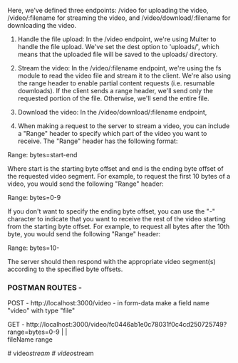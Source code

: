 Here, we've defined three endpoints: /video for uploading the video, /video/:filename for streaming the video, and /video/download/:filename for downloading the video.

1.    Handle the file upload: In the /video endpoint, we're using Multer to handle the file upload. We've set the dest option to 'uploads/', which means that the uploaded file will be saved to the uploads/ directory.

2.    Stream the video: In the /video/:filename endpoint, we're using the fs module to read the video file and stream it to the client. We're also using the range header to enable partial content requests (i.e. resumable downloads). If the client sends a range header, we'll send only the requested portion of the file. Otherwise, we'll send the entire file.

3.    Download the video: In the /video/download/:filename endpoint,

4. When making a request to the server to stream a video, you can include a "Range" header to specify which part of the video you want to receive. The "Range" header has the following format:

Range: bytes=start-end

Where start is the starting byte offset and end is the ending byte offset of the requested video segment. For example, to request the first 10 bytes of a video, you would send the following "Range" header:

Range: bytes=0-9

If you don't want to specify the ending byte offset, you can use the "-" character to indicate that you want to receive the rest of the video starting from the starting byte offset. For example, to request all bytes after the 10th byte, you would send the following "Range" header:

Range: bytes=10-

The server should then respond with the appropriate video segment(s) according to the specified byte offsets.

### POSTMAN ROUTES - ###

POST - http://localhost:3000/video
        - in form-data make a field name "video" with type "file"

GET - http://localhost:3000/video/fc0446ab1e0c78031f0c4cd250725749?range=bytes=0-9
                                            |                           |           
                                        fileName                       range

#   v i d e o _ s t r e a m  
 #   v i d e o _ s t r e a m  
 